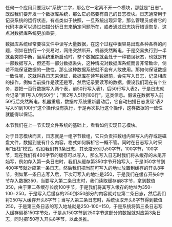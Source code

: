 任何一个应用只要冠以”系统“二字，那么它一定离不开一个模块，那就是”日志“。既然我们要开发一个数据库系统，那么它必然要有自己的日志模块。日志通常用于记录系统的运行状态，有点类似于快照，一旦系统出现异常，那么管理员或者它的代码本身可以通过扫描分析日志来确定问题所在，或者通过日志执行错误恢复，这点对数据库系统更加重要。

数据库系统经常要往文件中读写大量数据，在这个过程中很容易出现各种各样的问题，例如在执行一个交易时，网络突然断开，机器突然断电，于是交易执行到一半就会突然中断，当系统重新启动时，整个数据库就会处于一种错误状态，也就是有一部数据写入，但还有一部分数据丢失，这种情况对数据库系统而言非常致命，倘若不能保证数据的一致性，那么这种数据系统就不会有人敢使用。那如何保证数据一致性呢，这就得靠日志来保证，数据库在读写数据前，会先写入日志，记录相应的操作，例如当前操作是读还是写，然后记录要读写的数据。假设我们现在有个业务，要把一百行数据写入两个表，前50行写入表1，后50行写入表2，于是日志就会记录”表1写入0到50行“；”表2写入51到100行“，这类信息。假设在数据写入前50行后突然断电，机器重启，数据库系统重新启动后，它自动扫描日志发现”表2写入51到100行“这个操作没有执行，于是再次执行这个操作，这样数据的一致性就能得以保证。

本节我们在上一节实现文件系统的基础上，看看如何实现日志模块。

对于日志模块而言，日志就是一组字节数组，它只负责把数组内容写入内存或是磁盘文件，数据到底有什么内容，格式如何解析它一概不管。同时在日志写入时采用”压栈“模式，假设我们有3条日志，其长度分别为50字节，100字节，100字节，现在我们有400字节的缓存可以写入，那么写入日志时我们将从缓存的末尾开始写，例如存入第一条日志时，我们从缓存第350字节开始写入，于是350字节到400字节就对应第一条日志，然后我们把当前可写入的地址放置到缓存的开头8字节，例如第一条日志写入后，下次可写入的地址是350，于是我们在缓存开头8字节存入数据350，当要写入第二条日志时，我们读取缓存前8字节，拿到数值350，由于第二条缓存长度100字节，于是我们将其写入缓存的地址为350-100=250，于是写入后缓存的250到350部分的内容就对应第二条日志，然后我们将250写入缓存开头8字节；当写入第三条日志时，系统读取开头8字节得到数值250，于是第三条日志的写入地址就是250-100=150，于是系统将第三条日志写入缓存偏移150字节处，于是从150字节到250字节这部分的数据就对应第3条日志，同时把150存入开头8字节，以此类推。
